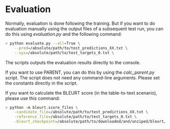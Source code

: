 # Evaluation

Normally, evaluation is done following the training. But if you want to do evaluation manually using the output files of a subsequent test run, you can do this using _evaluation.py_ and the following command:

```bash
> python evaluate.py --all=True \
    --pred=/absolute/path/to/test_predictions_XX.txt \
    --sys=/absolute/path/to/test_targets_0.txt \
```

The scripts outputs the evaluation results directly to the console.

If you want to use PARENT, you can do this by using the _calc_parent.py_ script. The script does not need any command-line arguments. Please set the constants directly in the script.

If you want to calculate the BLEURT score (in the table-to-text scenario), please use this command:

```bash
> python -m bleurt.score_files \
    -candidate_file=/absolute/path/to/test_predictions_XX.txt \
    -reference_file=/absolute/path/to/test_targets_0.txt \
    -bleurt_checkpoint=/absolute/path/to/downloaded/and/unziped/bleurt/model
```

